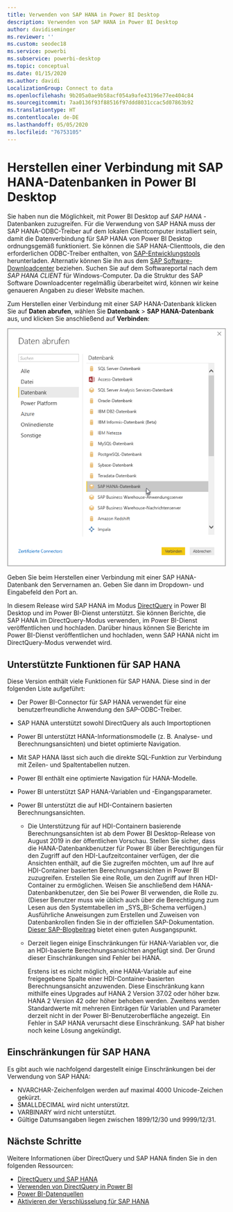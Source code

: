 ```yaml
---
title: Verwenden von SAP HANA in Power BI Desktop
description: Verwenden von SAP HANA in Power BI Desktop
author: davidiseminger
ms.reviewer: ''
ms.custom: seodec18
ms.service: powerbi
ms.subservice: powerbi-desktop
ms.topic: conceptual
ms.date: 01/15/2020
ms.author: davidi
LocalizationGroup: Connect to data
ms.openlocfilehash: 9b205a0ae9b58acf054a9afe43196e77ee404c84
ms.sourcegitcommit: 7aa0136f93f88516f97ddd8031ccac5d07863b92
ms.translationtype: HT
ms.contentlocale: de-DE
ms.lasthandoff: 05/05/2020
ms.locfileid: "76753105"
---
```

# <a name="connect-to-sap-hana-databases-in-power-bi-desktop"></a>Herstellen einer Verbindung mit SAP HANA-Datenbanken in Power BI Desktop

Sie haben nun die Möglichkeit, mit Power BI Desktop auf *SAP HANA* -Datenbanken zuzugreifen. Für die Verwendung von SAP HANA muss der SAP HANA-ODBC-Treiber auf dem lokalen Clientcomputer installiert sein, damit die Datenverbindung für SAP HANA von Power BI Desktop ordnungsgemäß funktioniert. Sie können die SAP HANA-Clienttools, die den erforderlichen ODBC-Treiber enthalten, von [SAP-Entwicklungstools](https://tools.hana.ondemand.com/#hanatools) herunterladen. Alternativ können Sie ihn aus dem [SAP Software-Downloadcenter](https://support.sap.com/en/my-support/software-downloads.html) beziehen. Suchen Sie auf dem Softwareportal nach dem *SAP HANA CLIENT* für Windows-Computer. Da die Struktur des SAP Software Downloadcenter regelmäßig überarbeitet wird, können wir keine genaueren Angaben zu dieser Website machen.

Zum Herstellen einer Verbindung mit einer SAP HANA-Datenbank klicken Sie auf **Daten abrufen**, wählen Sie **Datenbank** > **SAP HANA-Datenbank** aus, und klicken Sie anschließend auf **Verbinden**:

![SAP HANA-Datenbank, Dialogfeld „Daten abrufen“, Power BI Desktop](media/desktop-sap-hana/sap-hana-1.png)

Geben Sie beim Herstellen einer Verbindung mit einer SAP HANA-Datenbank den Servernamen an. Geben Sie dann im Dropdown- und Eingabefeld den Port an.

In diesem Release wird SAP HANA im Modus [DirectQuery](desktop-directquery-sap-hana.md) in Power BI Desktop und im Power BI-Dienst unterstützt. Sie können Berichte, die SAP HANA im DirectQuery-Modus verwenden, im Power BI-Dienst veröffentlichen und hochladen. Darüber hinaus können Sie Berichte im Power BI-Dienst veröffentlichen und hochladen, wenn SAP HANA nicht im DirectQuery-Modus verwendet wird.

## <a name="supported-features-for-sap-hana"></a>Unterstützte Funktionen für SAP HANA

Diese Version enthält viele Funktionen für SAP HANA. Diese sind in der folgenden Liste aufgeführt:

* Der Power BI-Connector für SAP HANA verwendet für eine benutzerfreundliche Anwendung den SAP-ODBC-Treiber.

* SAP HANA unterstützt sowohl DirectQuery als auch Importoptionen

* Power BI unterstützt HANA-Informationsmodelle (z. B. Analyse- und Berechnungsansichten) und bietet optimierte Navigation.

* Mit SAP HANA lässt sich auch die direkte SQL-Funktion zur Verbindung mit Zeilen- und Spaltentabellen nutzen.

* Power BI enthält eine optimierte Navigation für HANA-Modelle.

* Power BI unterstützt SAP HANA-Variablen und -Eingangsparameter.

* Power BI unterstützt die auf HDI-Containern basierten Berechnungsansichten.

  * Die Unterstützung für auf HDI-Containern basierende Berechnungsansichten ist ab dem Power BI Desktop-Release von August 2019 in der öffentlichen Vorschau. Stellen Sie sicher, dass die HANA-Datenbankbenutzer für Power BI über Berechtigungen für den Zugriff auf den HDI-Laufzeitcontainer verfügen, der die Ansichten enthält, auf die Sie zugreifen möchten, um auf Ihre auf HDI-Container basierten Berechnungsansichten in Power BI zuzugreifen. Erstellen Sie eine Rolle, um den Zugriff auf Ihren HDI-Container zu ermöglichen. Weisen Sie anschließend dem HANA-Datenbankbenutzer, den Sie bei Power BI verwenden, die Rolle zu. (Dieser Benutzer muss wie üblich auch über die Berechtigung zum Lesen aus den Systemtabellen im \_SYS\_BI-Schema verfügen.) Ausführliche Anweisungen zum Erstellen und Zuweisen von Datenbankrollen finden Sie in der offiziellen SAP-Dokumentation. [Dieser SAP-Blogbeitrag](https://blogs.sap.com/2018/01/24/the-easy-way-to-make-your-hdi-container-accessible-to-a-classic-database-user/) bietet einen guten Ausgangspunkt.

  * Derzeit liegen einige Einschränkungen für HANA-Variablen vor, die an HDI-basierte Berechnungsansichten angefügt sind. Der Grund dieser Einschränkungen sind Fehler bei HANA.
  
    Erstens ist es nicht möglich, eine HANA-Variable auf eine freigegebene Spalte einer HDI-Container-basierten Berechnungsansicht anzuwenden. Diese Einschränkung kann mithilfe eines Upgrades auf HANA 2 Version 37.02 oder höher bzw. HANA 2 Version 42 oder höher behoben werden. Zweitens werden Standardwerte mit mehreren Einträgen für Variablen und Parameter derzeit nicht in der Power BI-Benutzeroberfläche angezeigt. Ein Fehler in SAP HANA verursacht diese Einschränkung. SAP hat bisher noch keine Lösung angekündigt.

## <a name="limitations-of-sap-hana"></a>Einschränkungen für SAP HANA

Es gibt auch wie nachfolgend dargestellt einige Einschränkungen bei der Verwendung von SAP HANA:

* NVARCHAR-Zeichenfolgen werden auf maximal 4000 Unicode-Zeichen gekürzt.
* SMALLDECIMAL wird nicht unterstützt.
* VARBINARY wird nicht unterstützt.
* Gültige Datumsangaben liegen zwischen 1899/12/30 und 9999/12/31.

## <a name="next-steps"></a>Nächste Schritte

Weitere Informationen über DirectQuery und SAP HANA finden Sie in den folgenden Ressourcen:

* [DirectQuery und SAP HANA](desktop-directquery-sap-hana.md)
* [Verwenden von DirectQuery in Power BI](desktop-directquery-about.md)
* [Power BI-Datenquellen](power-bi-data-sources.md)
* [Aktivieren der Verschlüsselung für SAP HANA](desktop-sap-hana-encryption.md)
